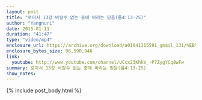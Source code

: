 ```yaml
---
layout: post
title: "로마서 13강 바랄수 없는 중에 바라는 믿음(롬4:13-25)"
author: "Yangnuri"
date: 2015-01-11
duration: "41:47"
type: "video/mp4"
enclosure_url: https://archive.org/download/a01041315591_gmail_131/%EB%A1%9C%EB%A7%88%EC%84%9C%2013%EA%B0%95%20%EB%B0%94%EB%9E%84%EC%88%98%20%EC%97%86%EB%8A%94%20%EC%A4%91%EC%97%90%20%EB%B0%94%EB%9D%BC%EB%8A%94.mp4
enclosure_bytes_size: 96,590,946  
link:
  youtube: http://www.youtube.com/channel/UCcx23KhkV_-P7ZygYCq8wFw
summary: 로마서 13강 바랄수 없는 중에 바라는 믿음(롬4:13-25)
show_notes:
---
```


{% include post_body.html %}
